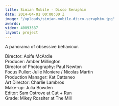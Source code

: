 ```yaml
---
title: Simian Mobile - Disco Seraphim
date: 2014-04-01 00:00:00 Z
image: "/uploads/simian-mobile-disco-seraphim.jpg"
awards: 
video: 40093537
layout: project
---
```


A panorama of obsessive behaviour.

Director: Aoife McArdle  
Producer: Amber Millington  
Director of Photography: Paul Newton  
Focus Puller: Julie Moniere / Nicolas Martin  
Production Manager: Kat Cattaneo  
Art Director: Charlie Lambros  
Make-up: Julia Bowden  
Editor: Sam Ostrove at Cut + Run  
Grade: Mikey Rossiter at The Mill